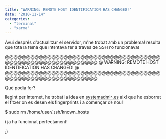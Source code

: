 ```yaml
---
title: "WARNING: REMOTE HOST IDENTIFICATION HAS CHANGED!"
date: "2010-11-14"
categories: 
  - "terminal"
  - "xarxa"
---
```


Avui després d'actualitzar el servidor, m'he trobat amb un problema! resulta que tota la feina que intentava fer a través de SSH no funcionava!

@@@@@@@@@@@@@@@@@@@@@@@@@@@@@@@@@@@@@@@@@@@@@@@@@@@@@@@@@@@
@    WARNING: REMOTE HOST IDENTIFICATION HAS CHANGED!     @
@@@@@@@@@@@@@@@@@@@@@@@@@@@@@@@@@@@@@@@@@@@@@@@@@@@@@@@@@@@

Què podia fer?

llegint per internet, he trobat la idea en [systemadmin.es](http://systemadmin.es/2009/02/warning-remote-host-identification-has-changed) així que he esborrat el fitxer on es desen els fingerprints i a començar de nou!

$ sudo rm /home/user/.ssh/known\_hosts

i ja ha funcionat perfectament!

;)
